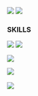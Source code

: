 <img src ="https://capsule-render.vercel.app/api?type=rect&color=0:EEFF00,100:89cff0&height=100&section=header&text=%20kory199%20&fontSize=145&fontColor=ffffff&fontAlign=30&fontAlignY=65&desc=GitHub&descAlign=90&descAlignY=75&descSize=30&textBg=false&animation=fadeIn">
<a href="https://hits.seeyoufarm.com"><img src="https://hits.seeyoufarm.com/api/count/incr/badge.svg?url=https%3A%2F%2Fgithub.com%2Fgjbae1212%2Fhit-counter&count_bg=%23DA0008&title_bg=%23555555&icon=keybase.svg&icon_color=%23FFFFFF&title=Watches&edge_flat=true"/></a>

### SKILLS
<div align="left">
	<img src="https://img.shields.io/badge/C%23-865983?style=for-the-badge&logo=Csharp&logoColor=white" />
  <img src="https://img.shields.io/badge/UNITY-126953?style=for-the-badge&logo=UNITY&logoColor=white" />

 ![](./profile-3d-contrib/profile-blue-animate.svg)
 
</div>
<div aling="left">
<img src="https://github-readme-stats.vercel.app/api/top-langs/?username=kory199&layout=compact"><br><br>
<img src="https://github-readme-stats.vercel.app/api?username=Kympy&show_icons=true">
</div>